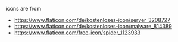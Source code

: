 icons are from
* https://www.flaticon.com/de/kostenloses-icon/server_3208727
* https://www.flaticon.com/de/kostenloses-icon/malware_814389
* https://www.flaticon.com/free-icon/spider_1123933